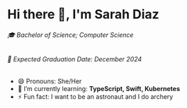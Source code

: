 # Hi there 👋, I'm Sarah Diaz

###### :mortar_board: Bachelor of Science; Computer Science
###### :date: Expected Graduation Date: December 2024

* 😄 Pronouns: She/Her
* 🌱 I’m currently learning: **TypeScript, Swift, Kubernetes**
* ⚡ Fun fact: I want to be an astronaut and I do archery

<!--
**SarahDiazZ/SarahDiazZ** is a ✨ _special_ ✨ repository because its `README.md` (this file) appears on your GitHub profile.

Here are some ideas to get you started:

- 🔭 I’m currently working on ...
- 🌱 I’m currently learning ...
- 👯 I’m looking to collaborate on ...
- 🤔 I’m looking for help with ...
- 💬 Ask me about ...
- 📫 How to reach me: ...
- 😄 Pronouns: ...
- ⚡ Fun fact: ...
-->
